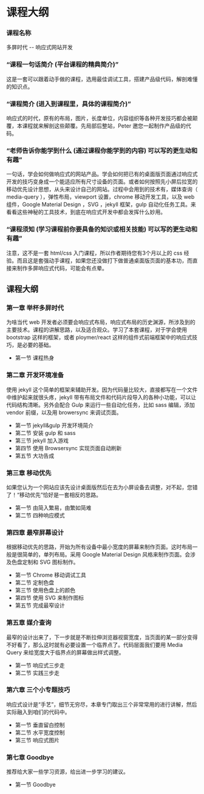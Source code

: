 # 课程大纲

<!-- more： wiki-imooc.md
 -->

### 课程名称

多屏时代 -- 响应式网站开发

### “课程一句话简介 (平台课程的精典简介)”

这是一套可以跟着动手做的课程，选用最佳调试工具，搭建产品级代码，解剖难懂的知识点。

### “课程简介 (进入到课程里，具体的课程简介)”

响应式的时代，原有的布局，图片，长度单位，内容组织等各种开发技巧都会被颠覆，本课程就来解剖这些颠覆。先局部后整站，Peter 邀您一起制作产品级的代码。


### “老师告诉你能学到什么 (通过课程你能学到的内容) 可以写的更生动和有趣”

一句话，学会如何做响应式的网站产品。学会如何把已有的桌面版页面通过响应式开发的技巧变身成一个能适应所有尺寸设备的页面。或者如何按照先小屏后拉宽的移动优先设计思想，从头来设计自己的网站。过程中会用到的技术有，媒体查询（ media-query ），弹性布局，viewport 设置，chrome 移动开发工具，以及 web 组件，Google Material Design ，SVG ，jekyll 框架，gulp 自动化任务工具。来看看这些神秘的工具技术，到底在响应式开发中都会发挥什么妙用。

### “课程须知 (学习课程前你要具备的知识或相关技能) 可以写的更生动和有趣”

注意，这不是一套 html/css 入门课程，所以作者期待您有3个月以上的 css 经验。而且这是套强动手课程，如果您还没做打下做普通桌面版页面的基本功，而直接来制作多屏响应式代码，可能会有点晕。

## 课程大纲


### 第一章 举杯多屏时代

为啥当代 web 开发者必须要会响应式布局，响应式布局的历史渊源，所涉及到的主要技术。课程的讲解思路，以及适合观众。学习了本套课程，对于学会使用 bootstrap 这样的框架，或者 ploymer/react 这样的组件式前端框架中的响应式技巧，是必要的基础。

- 第一节 课程热身

### 第二章 开发环境准备

使用 jekyll 这个简单的框架来辅助开发。因为代码量比较大，直接都写在一个文件中维护起来就很头疼，jekyll 带有布局文件和代码片段导入的各种小功能，可以让代码结构清晰。另外会配合 Gulp 来运行一些自动化任务，比如 sass 编辑，添加 vendor 前缀，以及用 browersync 来调试页面。

- 第一节 jekyll&gulp 开发环境简介
- 第二节 安装 gulp 和 sass
- 第三节 jekyll 加入游戏
- 第四节 使用 Browsersync 实现页面自动刷新
- 第五节 大功告成


### 第三章 移动优先

如果您认为一个网站应该先设计桌面版然后在去为小屏设备去调整，对不起，您错了！“移动优先”恰好是一套相反的思路。

- 第一节 由简入繁易，由繁如简难
- 第二节 四种响应模式


### 第四章 最窄屏幕设计

根据移动优先的思路，开始为所有设备中最小宽度的屏幕来制作页面。这时布局一般是很简单的，单列布局。采用 Google Material Design 风格来制作页面。会涉及色盘定制和 SVG 图标制作。


- 第一节 Chrome 移动调试工具
- 第二节 定制色盘
- 第三节 使用色盘上的颜色
- 第四节 使用 SVG 来制作图标
- 第五节 完成最窄设计


### 第五章 媒介查询

最窄的设计出来了，下一步就是不断拉伸浏览器视窗宽度，当页面的某一部分变得不好看了，那么这时就有必要设置一个临界点了。代码层面我们要用 Media Query 来给宽度大于临界点的屏幕做出样式调整。

- 第一节 响应式三步走
- 第二节 实践三步走

### 第六章 三个小专题技巧

响应式设计是“手艺”，细节无穷尽，本章专门取出三个非常常用的进行讲解，然后实际融入到咱们的代码中。

- 第一节 垂直留白控制
- 第二节 水平宽度控制
- 第三节 响应式图片

### 第七章 Goodbye

推荐给大家一些学习资源，给出进一步学习的建议。

- 第一节 Goodbye

